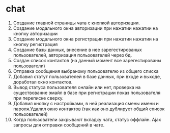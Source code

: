 # chat
1. Создание главной страницы чата с кнопкой авторизации.
2. Создание модального окна авторизации при нажатии нажатии на кнопку авторизации
3. Создание модального окна регистрации при нажатии нажатии на кнопку регистрация
4. Создание базы данных, внесение в нее зарегестированых пользователей, авторизация пользователей через бд.
5. Создан список контактов (на данный момент все зарегестированы пользователи)
6. Отправка сообщения выбраному пользователю из общего списка
7. Добавил статут пользователей в базе данных, при входе и выходе, доработал окно контактов.
8. Вывод статуса пользователя онлайн или нет, проверка на существование эмайл в базе при регистрации
    показ пользователя при переписке сверху.
9. Добавил кнопку с настройками, в ней реализация смены имени и пароля.Удалил окно контактов (так как оно дублирует общий список пользователей)
10. Когда пользователи закрывают вкладку чата, статус оффлайн. Ajax запросы для отправки сообщений в чате.